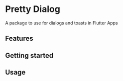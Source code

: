 

# Pretty Dialog
A package to use for dialogs and toasts in Flutter Apps

## Features


## Getting started



## Usage

